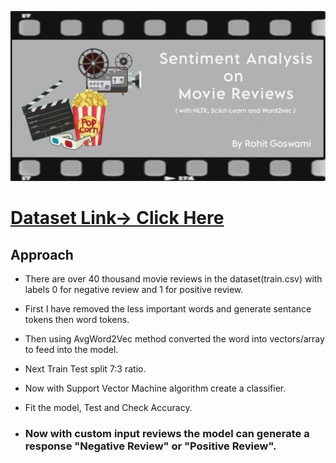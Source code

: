 ![Alt-text](cover.jpg)

# [Dataset Link-> Click Here](https://www.kaggle.com/datasets/columbine/imdb-dataset-sentiment-analysis-in-csv-format?select=Train.csv)

## Approach
- There are over 40 thousand movie reviews in the dataset(train.csv) with labels 0 for negative review and 1 for positive review. 
- First I have removed the less important words and generate sentance tokens then word tokens. 
- Then using AvgWord2Vec method converted the word into vectors/array to feed into the model.
- Next Train Test split 7:3 ratio.
- Now with Support Vector Machine algorithm create a classifier.
- Fit the model, Test and Check Accuracy.

- ### Now with custom input reviews the model can generate a response "Negative Review" or "Positive Review".
